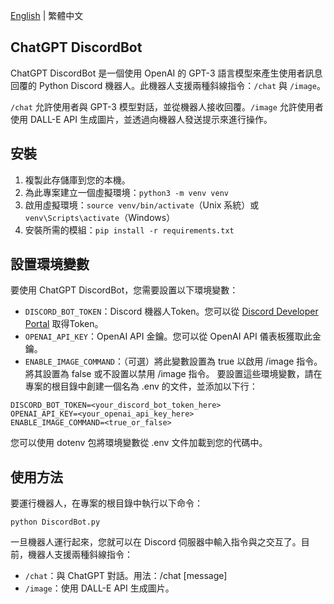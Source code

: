 [English](https://github.com/cycleapple/ChatGPTBot) | 繁體中文
## ChatGPT DiscordBot
ChatGPT DiscordBot 是一個使用 OpenAI 的 GPT-3 語言模型來產生使用者訊息回覆的 Python Discord 機器人。此機器人支援兩種斜線指令：`/chat` 與 `/image`。

`/chat` 允許使用者與 GPT-3 模型對話，並從機器人接收回覆。`/image` 允許使用者使用 DALL-E API 生成圖片，並透過向機器人發送提示來進行操作。

## 安裝
1. 複製此存儲庫到您的本機。
2. 為此專案建立一個虛擬環境：`python3 -m venv venv`
3. 啟用虛擬環境：`source venv/bin/activate`（Unix 系統）或 `venv\Scripts\activate`（Windows）
4. 安裝所需的模組：`pip install -r requirements.txt`

## 設置環境變數
要使用 ChatGPT DiscordBot，您需要設置以下環境變數：

- `DISCORD_BOT_TOKEN`：Discord 機器人Token。您可以從 [Discord Developer Portal](https://discord.com/developers/applications) 取得Token。
- `OPENAI_API_KEY`：OpenAI API 金鑰。您可以從 OpenAI API 儀表板獲取此金鑰。
- `ENABLE_IMAGE_COMMAND`：（可選）將此變數設置為 true 以啟用 /image 指令。將其設置為 false 或不設置以禁用 /image 指令。
要設置這些環境變數，請在專案的根目錄中創建一個名為 .env 的文件，並添加以下行：

````
DISCORD_BOT_TOKEN=<your_discord_bot_token_here>
OPENAI_API_KEY=<your_openai_api_key_here>
ENABLE_IMAGE_COMMAND=<true_or_false>
````
您可以使用 dotenv 包將環境變數從 .env 文件加載到您的代碼中。

## 使用方法
要運行機器人，在專案的根目錄中執行以下命令：

````
python DiscordBot.py
````

一旦機器人運行起來，您就可以在 Discord 伺服器中輸入指令與之交互了。目前，機器人支援兩種斜線指令：

- `/chat`：與 ChatGPT 對話。用法：/chat [message]
- `/image`：使用 DALL-E API 生成圖片。